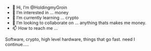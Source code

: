 - 👋 Hi, I’m @HoldingmyGroin
- 👀 I’m interested in ... money
- 🌱 I’m currently learning ... crypto
- 💞️ I’m looking to collaborate on ... anything thats makes me money.
- 📫 How to reach me ...

<!---
HoldingmyGroin/HoldingmyGroin is a ✨ special ✨ repository because its `README.md` (this file) appears on your GitHub profile.
You can click the Preview link to take a look at your changes.
--->
Software, crypto, high level hardware, things that go fast. need I continue.....
